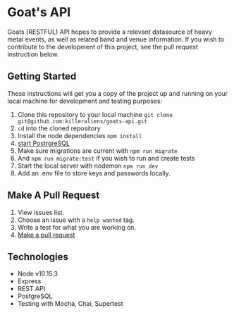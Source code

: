 # Goat's API

Goats (RESTFUL) API hopes to provide a relevant datasource of heavy metal events, as well as related band and venue information. If you wish to contribute to the development of this project, see the pull request instruction below.

## Getting Started

These instructions will get you a copy of the project up and running on your local machine for development and testing purposes:

1. Clone this repository to your local machine `git clone git@github.com:killeraliens/goats-api.git`
2. `cd` into the cloned repository
4. Install the node dependencies `npm install`
5. [start PostrgreSQL](https://www.robinwieruch.de/postgres-sql-macos-setup)
6. Make sure migrations are current with `npm run migrate`
8. And `npm run migrate:test` if you wish to run and create tests
7. Start the local server with nodemon `npm run dev`
8. Add an .env file to store keys and passwords locally.

## Make A Pull Request

1. View issues list.
2. Choose an issue with a `help wanted` tag.
3. Write a test for what you are working on.
4. [Make a pull request](https://help.github.com/en/github/collaborating-with-issues-and-pull-requests/creating-a-pull-request)

## Technologies
- Node v10.15.3
- Express
- REST API
- PostgreSQL
- Testing with Mocha, Chai, Supertest
